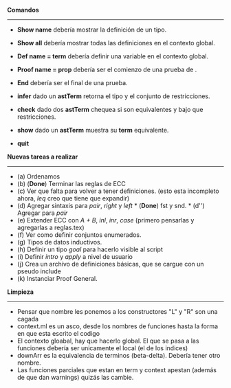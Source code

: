 **Comandos**
***
   * **Show name** debería mostrar la definición de un tipo.
   * **Show all** debería mostrar todas las definiciones en el contexto global.
   * **Def name = term** debería definir una variable en el contexto global.
   * **Proof name = prop** debería ser el comienzo de una prueba de <prop>.
   * **End** debería ser el final de una prueba.

   * **infer** dado un **astTerm** retorna el tipo y el conjunto de restricciones.
   * **check** dado dos **astTerm** chequea si son equivalentes y bajo que restricciones.
   * **show** dado un **astTerm** muestra su **term** equivalente.
   * **quit**              


**Nuevas tareas a realizar**
***

  * (a) Ordenamos
  * (b) (**Done**) Terminar las reglas de ECC
  * (c) Ver que falta para volver a tener definiciones. (esto esta incompleto ahora, *leq* creo que tiene que expandir)
  * (d) Agregar sintaxis para *pair*, *right* y *left*
        * (**Done**) fst y snd.
        * (d'') Agregar para *pair*
  * (e) Extender ECC con *A + B*, *inl*, *inr*, *case* (primero pensarlas y agregarlas a reglas.tex)
  * (f) Ver como definir conjuntos enumerados.
  * (g) Tipos de datos inductivos.
  * (h) Definir un tipo *goal* para hacerlo visible al script
  * (i) Definir *intro* y *apply* a nivel de usuario
  * (j) Crea un archivo de definiciones básicas, que se cargue con un pseudo include
  * (k) Instanciar Proof General.


**Limpieza**
***
   * Pensar que nombre les ponemos a los constructores "L" y "R" son una cagada
   * context.ml es un asco, desde los nombres de funciones hasta la forma en que esta escrito el codigo
   * El contexto gloabal, hay que hacerlo global. El que se pasa a las funciones debería ser unicamente el local (el de los indices)
   * downArr es la equivalencia de terminos (beta-delta). Debería tener otro nombre.
   * Las funciones parciales que estan en term y context apestan (además de que dan warnings) quizás las cambie.
